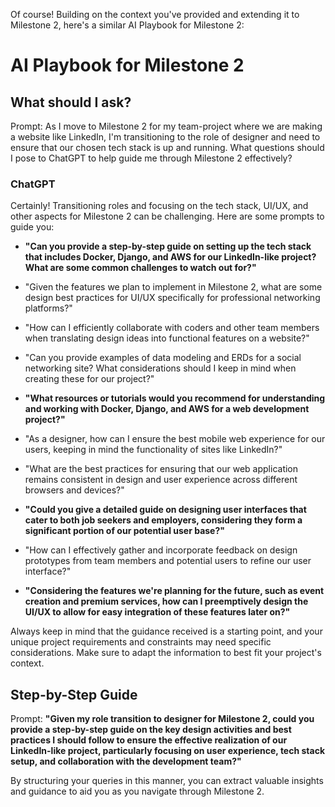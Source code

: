 Of course! Building on the context you've provided and extending it to Milestone 2, here's a similar AI Playbook for Milestone 2:

# AI Playbook for Milestone 2

## What should I ask?

Prompt: As I move to Milestone 2 for my team-project where we are making a website like LinkedIn, I'm transitioning to the role of designer and need to ensure that our chosen tech stack is up and running. What questions should I pose to ChatGPT to help guide me through Milestone 2 effectively?

### ChatGPT

Certainly! Transitioning roles and focusing on the tech stack, UI/UX, and other aspects for Milestone 2 can be challenging. Here are some prompts to guide you:

- **"Can you provide a step-by-step guide on setting up the tech stack that includes Docker, Django, and AWS for our LinkedIn-like project? What are some common challenges to watch out for?"**

- "Given the features we plan to implement in Milestone 2, what are some design best practices for UI/UX specifically for professional networking platforms?"

- "How can I efficiently collaborate with coders and other team members when translating design ideas into functional features on a website?"

- "Can you provide examples of data modeling and ERDs for a social networking site? What considerations should I keep in mind when creating these for our project?"

- **"What resources or tutorials would you recommend for understanding and working with Docker, Django, and AWS for a web development project?"**

- "As a designer, how can I ensure the best mobile web experience for our users, keeping in mind the functionality of sites like LinkedIn?"

- "What are the best practices for ensuring that our web application remains consistent in design and user experience across different browsers and devices?"

- **"Could you give a detailed guide on designing user interfaces that cater to both job seekers and employers, considering they form a significant portion of our potential user base?"**

- "How can I effectively gather and incorporate feedback on design prototypes from team members and potential users to refine our user interface?"

- **"Considering the features we're planning for the future, such as event creation and premium services, how can I preemptively design the UI/UX to allow for easy integration of these features later on?"**

Always keep in mind that the guidance received is a starting point, and your unique project requirements and constraints may need specific considerations. Make sure to adapt the information to best fit your project's context.

## Step-by-Step Guide

Prompt: **"Given my role transition to designer for Milestone 2, could you provide a step-by-step guide on the key design activities and best practices I should follow to ensure the effective realization of our LinkedIn-like project, particularly focusing on user experience, tech stack setup, and collaboration with the development team?"** 

By structuring your queries in this manner, you can extract valuable insights and guidance to aid you as you navigate through Milestone 2.

